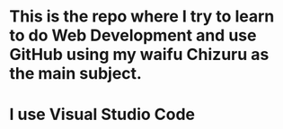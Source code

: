 # This is the repo where I try to learn to do Web Development and use GitHub using my waifu Chizuru as the main subject.

# I use Visual Studio Code
